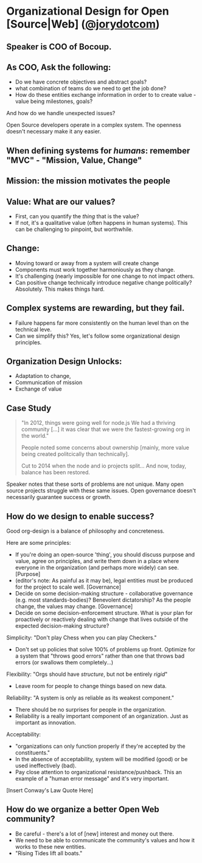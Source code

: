 # Organizational Design for Open [Source|Web] ([@jorydotcom](http://twitter.com/jorydotcom))


## Speaker is COO of Bocoup.

## As COO, Ask the following:

* Do we have concrete objectives and abstract goals?
* what combination of teams do we need to get the job done?
* How do these entities exchange information in order to to create value - value being milestones, goals?

And how do we handle unexpected issues?

Open Source developers operate in a complex system. The openness doesn't necessary make it any easier.




## When defining systems for _humans_: remember "MVC" - "Mission, Value, Change"



## Mission: the mission motivates the people



## Value: What are our values?

* First, can you quantify the _thing_ that is the value?
* If not, it's a qualitative value (often happens in human systems). This can be challenging to pinpoint, but worthwhile.



## Change:

* Moving toward or away from a system will create change
* Components must work together harmoniously as they change.
* It's challenging (nearly impossible for one change to not impact others.
* Can positive change technically introduce negative change politically? Absolutely. This makes things hard.



## Complex systems are rewarding, but they fail.

* Failure happens far more consistently on the human level than on the technical leve.
* Can we simplify this? Yes, let's follow some organizational design principles.



## Organization Design Unlocks:

* Adaptation to change,
* Communication of mission
* Exchange of value



## Case Study

> "In 2012, things were going well for node.js
>  We had a thriving community [...] it was clear that we were the
>  fastest-growing org in the world."
>
>  People noted some concerns about ownership [mainly, more value
>  being created politcically than technically].
>
>  Cut to 2014 when the node and io projects split...
>  And now, today, balance has been restored.

Speaker notes that these sorts of problems are not unique.
Many open source projects struggle with these same issues.
Open governance doesn't necessarily guarantee success or growth.



## How do we design to enable success?

Good org-design is a balance of philosophy and concreteness.

Here are some principles:

* If you're doing an open-source 'thing', you should discuss purpose and value,
  agree on principles, and write them down in a place where everyone
  in the organization (and perhaps more widely) can see. [Purpose]
* (editor's note: As painful as it may be), legal entities must be produced
  for the project to scale well. [Governance]
* Decide on some decision-making structure - collaborative governance
  (e.g. most standards-bodies)? Benevolent dictatorship?
  As the people change, the values may change. [Governance]
* Decide on some decision-enforcement structure. What is your plan for proactively
  or reactively dealing with change that lives outside of the expected decision-making
  structure?

Simplicity: "Don't play Chess when you can play Checkers."

* Don't set up policies that solve 100% of problems up front.
  Optimize for a system that "throws good errors" rather than one that throws bad errors
  (or swallows them completely...)

Flexibility: "Orgs should have _structure_, but not be entirely _rigid_"

* Leave room for people to change things based on new data.

Reliability: "A system is only as reliable as its weakest component."

* There should be no surprises for people in the organization.
* Reliability is a really important component of an organization.
  Just as important as innovation.

Acceptability:

* "organizations can only function properly if they're accepted by the constituents."
* In the absence of acceptability, system will be modified (good)
  or be used ineffectively (bad).
* Pay close attention to organizational resistance/pushback.
  This an example of a "human error message" and it's very important.


[Insert Conway's Law Quote Here]



## How do we organize a better Open Web community?

* Be careful - there's a lot of [new] interest and money out there.
* We need to be able to communicate the community's values and how it works to these new entities.
* "Rising Tides lift all boats."
